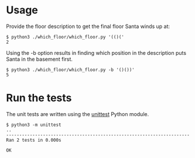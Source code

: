 # Usage

Provide the floor description to get the final floor Santa winds up at:
```
$ python3 ./which_floor/which_floor.py '(()('
2
```

Using the -b option results in finding which position in the description puts
Santa in the basement first.
```
$ python3 ./which_floor/which_floor.py -b '()())'
5
```


# Run the tests

The unit tests are written using the [unittest](https://docs.python.org/3/library/unittest.html) Python module.

```
$ python3 -m unittest
..
----------------------------------------------------------------------
Ran 2 tests in 0.000s

OK
```
